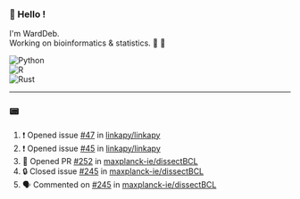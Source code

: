 ### :robot: Hello !

I'm WardDeb.  
Working on bioinformatics & statistics. 🧬 🧪  

![Python](https://img.shields.io/badge/python-3670A0?style=for-the-badge&logo=python&logoColor=ffdd54)  
![R](https://img.shields.io/badge/r-%23276DC3.svg?style=for-the-badge&logo=r&logoColor=white)  
![Rust](https://img.shields.io/badge/rust-%23000000.svg?style=for-the-badge&logo=rust&logoColor=white)  

---

### :pager:

<!--START_SECTION:activity-->
1. ❗ Opened issue [#47](https://github.com/linkapy/linkapy/issues/47) in [linkapy/linkapy](https://github.com/linkapy/linkapy)
2. ❗ Opened issue [#45](https://github.com/linkapy/linkapy/issues/45) in [linkapy/linkapy](https://github.com/linkapy/linkapy)
3. 💪 Opened PR [#252](undefined) in [maxplanck-ie/dissectBCL](https://github.com/maxplanck-ie/dissectBCL)
4. 🔒 Closed issue [#245](https://github.com/maxplanck-ie/dissectBCL/issues/245) in [maxplanck-ie/dissectBCL](https://github.com/maxplanck-ie/dissectBCL)
5. 🗣 Commented on [#245](https://github.com/maxplanck-ie/dissectBCL/issues/245#issuecomment-3380644168) in [maxplanck-ie/dissectBCL](https://github.com/maxplanck-ie/dissectBCL)
<!--END_SECTION:activity-->

